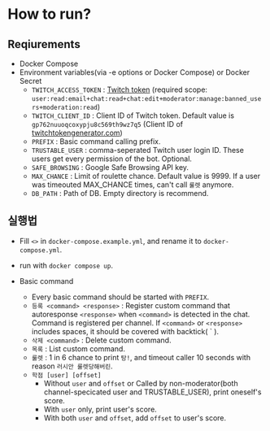 How to run?
===

Reqiurements
---
- Docker Compose
- Environment variables(via -e options or Docker Compose) or Docker Secret
    - `TWITCH_ACCESS_TOKEN` : [Twitch token](https://twitchtokengenerator.com/quick/qONuuotkyB) (required scope: `user:read:email+chat:read+chat:edit+moderator:manage:banned_users+moderation:read`)
    - `TWITCH_CLIENT_ID` : Client ID of Twitch token. Default value is `gp762nuuoqcoxypju8c569th9wz7q5`
     (Client ID of [twitchtokengenerator.com]())
    - `PREFIX` : Basic command calling prefix.
    - `TRUSTABLE_USER` : comma-seperated Twitch user login ID. These users get every permission of the bot. Optional.
    - `SAFE_BROWSING` : Google Safe Browsing API key.
    - `MAX_CHANCE` : Limit of roulette chance. Default value is 9999. If a user was timeouted MAX_CHANCE times, can't call `룰렛` anymore.
    - `DB_PATH` : Path of DB. Empty directory is recommend.

실행법
---
- Fill `<>` in `docker-compose.example.yml`, and rename it to `docker-compose.yml`.
- run with `docker compose up`.

- Basic command
    - Every basic command should be started with `PREFIX`.
    - `등록 <command> <response>` : Register custom command that autoresponse `<response>` when `<command>` is detected in the chat. Command is registered per channel. If `<command>` or `<response>` includes spaces, it should be covered with backtick( \` ).
    - `삭제 <command>` : Delete custom command.
    - `목록` : List custom command.
    - `룰렛` : 1 in 6 chance to print `탕!`, and timeout caller 10 seconds with reason `러시안 룰렛당해버린`.
    - `학점 [user] [offset]`
        - Without `user` and `offset` or Called by non-moderator(both channel-specicated user and TRUSTABLE_USER), print oneself's score.
        - With `user` only, print user's score.
        - With both `user` and `offset`, add `offset` to user's score.